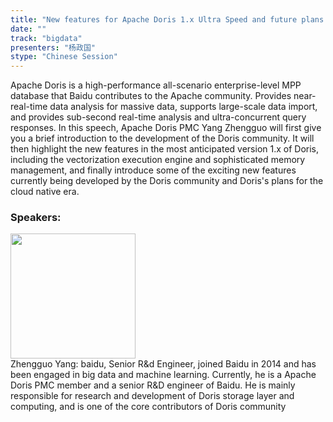 ```yaml
---
title: "New features for Apache Doris 1.x Ultra Speed and future plans for the cloud native era"
date: "" 
track: "bigdata"
presenters: "杨政国"
stype: "Chinese Session"
---
```

Apache Doris is a high-performance all-scenario enterprise-level MPP database that Baidu contributes to the Apache community. Provides near-real-time data analysis for massive data, supports large-scale data import, and provides sub-second real-time analysis and ultra-concurrent query responses.
In this speech, Apache Doris PMC Yang Zhengguo will first give you a brief introduction to the development of the Doris community. It will then highlight the new features in the most anticipated version 1.x of Doris, including the vectorization execution engine and sophisticated memory management, and finally introduce some of the exciting new features currently being developed by the Doris community and Doris's plans for the cloud native era.
 ### Speakers: 
 <img src="images/speaker/1039.png" width="200" /><br>Zhengguo Yang: baidu, Senior R&d Engineer, joined Baidu in 2014 and has been engaged in big data and machine learning. Currently, he is a Apache Doris PMC member and a senior R&D engineer of Baidu. He is mainly responsible for research and development of Doris storage layer and computing, and is one of the core contributors of Doris community

 